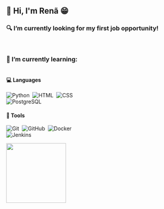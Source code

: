 <h2> 👋 Hi, I'm Renã 😁 </h2>

<h3> 🔍 I’m currently looking for my first job opportunity! </h3>

<br>
 
<h3> 🌱 I’m currently learning: </h3>
  
<div style="display:inline-block; width: 40%">
<h4> 💻 Languages </h4>

![Python](https://img.shields.io/badge/-Python-05122A?style=flat&logo=python)&nbsp;
![HTML](https://img.shields.io/badge/-HTML-05122A?style=flat&logo=HTML5)&nbsp;
![CSS](https://img.shields.io/badge/-CSS-05122A?style=flat&logo=CSS3&logoColor=1572B6)&nbsp;
![PostgreSQL](https://img.shields.io/badge/-PostgreSQL-05122A?style=flat&logo=postgresql)&nbsp;

<h4> 🔧 Tools </h4>
 
![Git](https://img.shields.io/badge/-Git-05122A?style=flat&logo=git)&nbsp;
![GitHub](https://img.shields.io/badge/-GitHub-05122A?style=flat&logo=github)&nbsp;
![Docker](https://img.shields.io/badge/-Docker-05122A?style=flat&logo=docker)&nbsp;
![Jenkins](https://img.shields.io/badge/-Jenkins-05122A?style=flat&logo=jenkins)&nbsp;
 
</div>
  
<br>
  
<div style="display:inline-block; width: 40%">
  <a href="https://github.com/renabiaobock">
  <img height="160rem" src="https://github-readme-stats.vercel.app/api/top-langs/?username=renabiaobock&layout=compact&langs_count=7&theme=dark"/>
</div>
